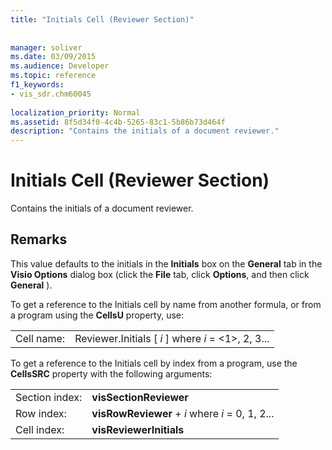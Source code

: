 ```yaml
---
title: "Initials Cell (Reviewer Section)"
 
 
manager: soliver
ms.date: 03/09/2015
ms.audience: Developer
ms.topic: reference
f1_keywords:
- vis_sdr.chm60045
 
localization_priority: Normal
ms.assetid: 8f5d34f0-4c4b-5265-83c1-5b86b73d464f
description: "Contains the initials of a document reviewer."
---
```


# Initials Cell (Reviewer Section)

Contains the initials of a document reviewer.
  
## Remarks

This value defaults to the initials in the **Initials** box on the **General** tab in the **Visio Options** dialog box (click the **File** tab, click **Options**, and then click **General** ). 
  
To get a reference to the Initials cell by name from another formula, or from a program using the **CellsU** property, use: 
  
|||
|:-----|:-----|
| Cell name:  <br/> | Reviewer.Initials [  *i*  ] where  *i*  = <1>, 2, 3...  <br/> |
   
To get a reference to the Initials cell by index from a program, use the **CellsSRC** property with the following arguments: 
  
|||
|:-----|:-----|
| Section index:  <br/> |**visSectionReviewer** <br/> |
| Row index:  <br/> |**visRowReviewer** +  *i*  where  *i*  = 0, 1, 2...  <br/> |
| Cell index:  <br/> |**visReviewerInitials** <br/> |
   

